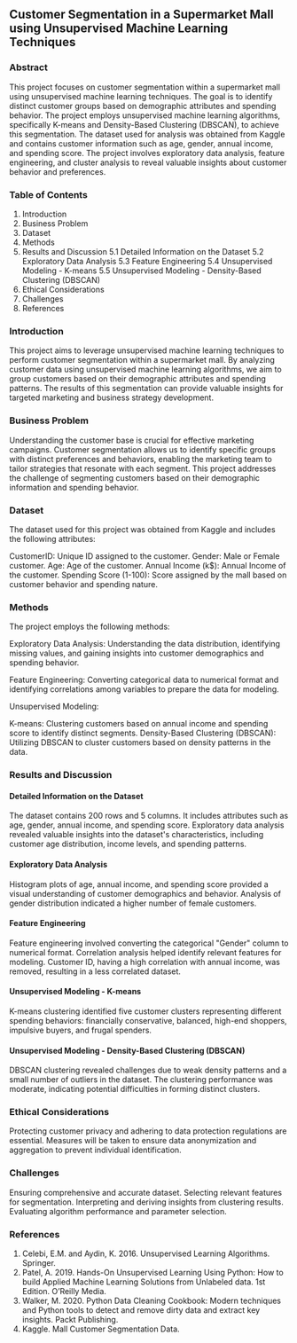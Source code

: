 ## Customer Segmentation in a Supermarket Mall using Unsupervised Machine Learning Techniques

### Abstract
This project focuses on customer segmentation within a supermarket mall using unsupervised machine learning techniques. The goal is to identify distinct customer groups based on demographic attributes and spending behavior. The project employs unsupervised machine learning algorithms, specifically K-means and Density-Based Clustering (DBSCAN), to achieve this segmentation. The dataset used for analysis was obtained from Kaggle and contains customer information such as age, gender, annual income, and spending score. The project involves exploratory data analysis, feature engineering, and cluster analysis to reveal valuable insights about customer behavior and preferences.

### Table of Contents
1. Introduction
2. Business Problem
3. Dataset
4. Methods
5. Results and Discussion
 5.1 Detailed Information on the Dataset
 5.2 Exploratory Data Analysis
 5.3 Feature Engineering
 5.4 Unsupervised Modeling - K-means
 5.5 Unsupervised Modeling - Density-Based Clustering (DBSCAN)
6. Ethical Considerations
7. Challenges
8. References

### Introduction
This project aims to leverage unsupervised machine learning techniques to perform customer segmentation within a supermarket mall. By analyzing customer data using unsupervised machine learning algorithms, we aim to group customers based on their demographic attributes and spending patterns. The results of this segmentation can provide valuable insights for targeted marketing and business strategy development.

### Business Problem
Understanding the customer base is crucial for effective marketing campaigns. Customer segmentation allows us to identify specific groups with distinct preferences and behaviors, enabling the marketing team to tailor strategies that resonate with each segment. This project addresses the challenge of segmenting customers based on their demographic information and spending behavior.

### Dataset
The dataset used for this project was obtained from Kaggle and includes the following attributes:

CustomerID: Unique ID assigned to the customer.
Gender: Male or Female customer.
Age: Age of the customer.
Annual Income (k$): Annual Income of the customer.
Spending Score (1-100): Score assigned by the mall based on customer behavior and spending nature.

### Methods
The project employs the following methods:

Exploratory Data Analysis: Understanding the data distribution, identifying missing values, and gaining insights into customer demographics and spending behavior.

Feature Engineering: Converting categorical data to numerical format and identifying correlations among variables to prepare the data for modeling.

Unsupervised Modeling:

K-means: Clustering customers based on annual income and spending score to identify distinct segments.
Density-Based Clustering (DBSCAN): Utilizing DBSCAN to cluster customers based on density patterns in the data.

### Results and Discussion

 #### Detailed Information on the Dataset
The dataset contains 200 rows and 5 columns. It includes attributes such as age, gender, annual income, and spending score. Exploratory data analysis revealed valuable insights into the dataset's characteristics, including customer age distribution, income levels, and spending patterns.

 #### Exploratory Data Analysis
Histogram plots of age, annual income, and spending score provided a visual understanding of customer demographics and behavior. Analysis of gender distribution indicated a higher number of female customers.

#### Feature Engineering
Feature engineering involved converting the categorical "Gender" column to numerical format. Correlation analysis helped identify relevant features for modeling. Customer ID, having a high correlation with annual income, was removed, resulting in a less correlated dataset.

 #### Unsupervised Modeling - K-means
K-means clustering identified five customer clusters representing different spending behaviors: financially conservative, balanced, high-end shoppers, impulsive buyers, and frugal spenders.

 #### Unsupervised Modeling - Density-Based Clustering (DBSCAN)
DBSCAN clustering revealed challenges due to weak density patterns and a small number of outliers in the dataset. The clustering performance was moderate, indicating potential difficulties in forming distinct clusters.

### Ethical Considerations
Protecting customer privacy and adhering to data protection regulations are essential. Measures will be taken to ensure data anonymization and aggregation to prevent individual identification.

### Challenges
Ensuring comprehensive and accurate dataset.
Selecting relevant features for segmentation.
Interpreting and deriving insights from clustering results.
Evaluating algorithm performance and parameter selection.

### References
1.	Celebi, E.M. and Aydin, K. 2016. Unsupervised Learning Algorithms. Springer.
2.	Patel, A. 2019. Hands-On Unsupervised Learning Using Python: How to build Applied Machine Learning Solutions from Unlabeled data. 1st Edition. O’Reilly Media.
3.	Walker, M. 2020. Python Data Cleaning Cookbook: Modern techniques and Python tools to detect and remove dirty data and extract key insights. Packt Publishing.
4.	Kaggle. Mall Customer Segmentation Data. [](https://www.kaggle.com/datasets/vjchoudhary7/customer-segmentation-tutorial-in-python)

